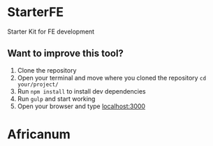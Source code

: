 # StarterFE 
Starter Kit for FE development

## Want to improve this tool? ##
1. Clone the repository
2. Open your terminal and move where you cloned the repository ```cd your/project/```
3. Run ```npm install``` to install dev dependencies
4. Run  ```gulp``` and start working
5. Open your browser and type [localhost:3000](localhost:3000)
# Africanum
